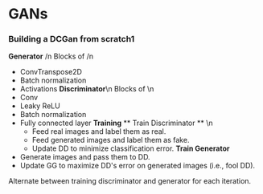 # GANs
### Building a DCGan from scratch1
**Generator** /n
  Blocks of /n
  * ConvTranspose2D
  * Batch normalization
  * Activations
**Discriminator**\n
  Blocks of \n
  * Conv
  * Leaky ReLU
  * Batch normalization
  * Fully connected layer
**Training**
  **  Train Discriminator ** \n
    * Feed real images and label them as real.
    * Feed generated images and label them as fake.
    * Update DD to minimize classification error.
**Train Generator**
  * Generate images and pass them to DD.
  * Update GG to maximize DD's error on generated images (i.e., fool DD).

Alternate between training discriminator and generator for each iteration.
  

